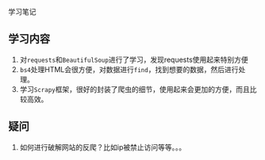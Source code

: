学习笔记

## 学习内容
1.  对`requests`和`BeautifulSoup`进行了学习，发现requests使用起来特别方便
2. `bs4`处理HTML会很方便，对数据进行`find`，找到想要的数据，然后进行处理。
3. 学习`Scrapy`框架，很好的封装了爬虫的细节，使用起来会更加的方便，而且比较高效。

## 疑问

1. 如何进行破解网站的反爬？比如ip被禁止访问等等。。。